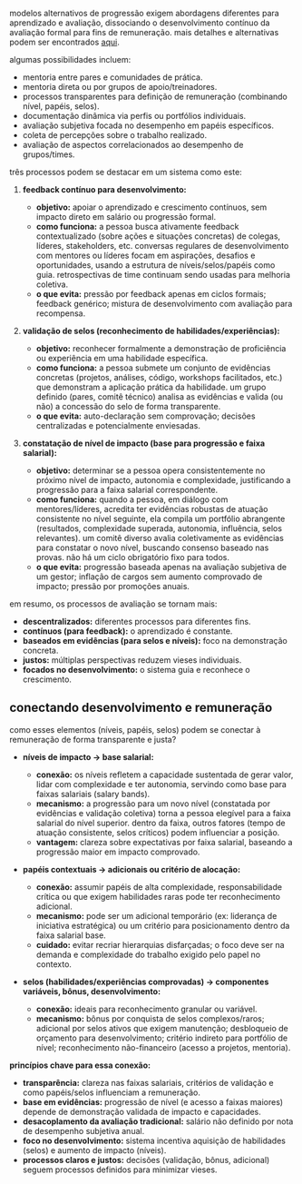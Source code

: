modelos alternativos de progressão exigem abordagens diferentes para aprendizado e avaliação, dissociando o desenvolvimento contínuo da avaliação formal para fins de remuneração. mais detalhes e alternativas podem ser encontrados [aqui](https://calirenato82.substack.com/p/os-perigos-da-avaliacao-de-desempenho).

algumas possibilidades incluem:

* mentoria entre pares e comunidades de prática.
* mentoria direta ou por grupos de apoio/treinadores.
* processos transparentes para definição de remuneração (combinando nível, papéis, selos).
* documentação dinâmica via perfis ou portfólios individuais.
* avaliação subjetiva focada no desempenho em papéis específicos.
* coleta de percepções sobre o trabalho realizado.
* avaliação de aspectos correlacionados ao desempenho de grupos/times.

três processos podem se destacar em um sistema como este:

1.  **feedback contínuo para desenvolvimento:**
    * **objetivo:** apoiar o aprendizado e crescimento contínuos, sem impacto direto em salário ou progressão formal.
    * **como funciona:** a pessoa busca ativamente feedback contextualizado (sobre ações e situações concretas) de colegas, líderes, stakeholders, etc. conversas regulares de desenvolvimento com mentores ou líderes focam em aspirações, desafios e oportunidades, usando a estrutura de níveis/selos/papéis como guia. retrospectivas de time continuam sendo usadas para melhoria coletiva.
    * **o que evita:** pressão por feedback apenas em ciclos formais; feedback genérico; mistura de desenvolvimento com avaliação para recompensa.

2.  **validação de selos (reconhecimento de habilidades/experiências):**
    * **objetivo:** reconhecer formalmente a demonstração de proficiência ou experiência em uma habilidade específica.
    * **como funciona:** a pessoa submete um conjunto de evidências concretas (projetos, análises, código, workshops facilitados, etc.) que demonstram a aplicação prática da habilidade. um grupo definido (pares, comitê técnico) analisa as evidências e valida (ou não) a concessão do selo de forma transparente.
    * **o que evita:** auto-declaração sem comprovação; decisões centralizadas e potencialmente enviesadas.

3.  **constatação de nível de impacto (base para progressão e faixa salarial):**
    * **objetivo:** determinar se a pessoa opera consistentemente no próximo nível de impacto, autonomia e complexidade, justificando a progressão para a faixa salarial correspondente.
    * **como funciona:** quando a pessoa, em diálogo com mentores/líderes, acredita ter evidências robustas de atuação consistente no nível seguinte, ela compila um portfólio abrangente (resultados, complexidade superada, autonomia, influência, selos relevantes). um comitê diverso avalia coletivamente as evidências para constatar o novo nível, buscando consenso baseado nas provas. não há um ciclo obrigatório fixo para todos.
    * **o que evita:** progressão baseada apenas na avaliação subjetiva de um gestor; inflação de cargos sem aumento comprovado de impacto; pressão por promoções anuais.

em resumo, os processos de avaliação se tornam mais:

* **descentralizados:** diferentes processos para diferentes fins.
* **contínuos (para feedback):** o aprendizado é constante.
* **baseados em evidências (para selos e níveis):** foco na demonstração concreta.
* **justos:** múltiplas perspectivas reduzem vieses individuais.
* **focados no desenvolvimento:** o sistema guia e reconhece o crescimento.

## conectando desenvolvimento e remuneração

como esses elementos (níveis, papéis, selos) podem se conectar à remuneração de forma transparente e justa?

* **níveis de impacto -> base salarial:**
    * **conexão:** os níveis refletem a capacidade sustentada de gerar valor, lidar com complexidade e ter autonomia, servindo como base para faixas salariais (salary bands).
    * **mecanismo:** a progressão para um novo nível (constatada por evidências e validação coletiva) torna a pessoa elegível para a faixa salarial do nível superior. dentro da faixa, outros fatores (tempo de atuação consistente, selos críticos) podem influenciar a posição.
    * **vantagem:** clareza sobre expectativas por faixa salarial, baseando a progressão maior em impacto comprovado.

* **papéis contextuais -> adicionais ou critério de alocação:**
    * **conexão:** assumir papéis de alta complexidade, responsabilidade crítica ou que exigem habilidades raras pode ter reconhecimento adicional.
    * **mecanismo:** pode ser um adicional temporário (ex: liderança de iniciativa estratégica) ou um critério para posicionamento dentro da faixa salarial base.
    * **cuidado:** evitar recriar hierarquias disfarçadas; o foco deve ser na demanda e complexidade do trabalho exigido pelo papel no contexto.

* **selos (habilidades/experiências comprovadas) -> componentes variáveis, bônus, desenvolvimento:**
    * **conexão:** ideais para reconhecimento granular ou variável.
    * **mecanismo:** bônus por conquista de selos complexos/raros; adicional por selos ativos que exigem manutenção; desbloqueio de orçamento para desenvolvimento; critério indireto para portfólio de nível; reconhecimento não-financeiro (acesso a projetos, mentoria).

**princípios chave para essa conexão:**

* **transparência:** clareza nas faixas salariais, critérios de validação e como papéis/selos influenciam a remuneração.
* **base em evidências:** progressão de nível (e acesso a faixas maiores) depende de demonstração validada de impacto e capacidades.
* **desacoplamento da avaliação tradicional:** salário não definido por nota de desempenho subjetiva anual.
* **foco no desenvolvimento:** sistema incentiva aquisição de habilidades (selos) e aumento de impacto (níveis).
* **processos claros e justos:** decisões (validação, bônus, adicional) seguem processos definidos para minimizar vieses.

